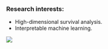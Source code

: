 ### Research interests:

* High-dimensional survival analysis.
* Interpretable machine learning.

![](https://komarev.com/ghpvc/?username=Shahin-Roshani&style=flat_square)
